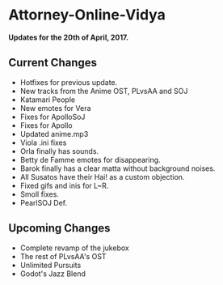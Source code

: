 # Attorney-Online-Vidya
__Updates for the 20th of April, 2017.__

## Current Changes
* Hotfixes for previous update.
* New tracks from the Anime OST, PLvsAA and SOJ  
* Katamari People  
* New emotes for Vera  
* Fixes for ApolloSoJ  
* Fixes for Apollo  
* Updated anime.mp3  
* Viola .ini fixes  
* Orla finally has sounds.  
* Betty de Famme emotes for disappearing.  
* Barok finally has a clear matta without background noises.
* All Susatos have their Hai! as a custom objection.
* Fixed gifs and inis for L~R.
* Smoll fixes.  
* PearlSOJ Def.

## Upcoming Changes
* Complete revamp of the jukebox  
* The rest of PLvsAA's OST  
* Unlimited Pursuits  
* Godot's Jazz Blend  

